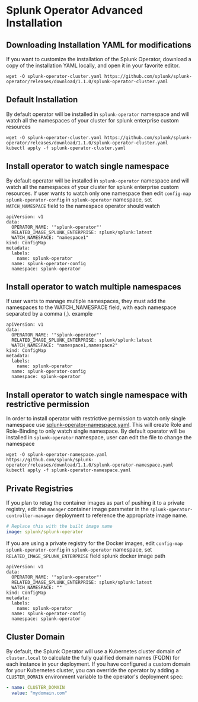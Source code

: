 # Splunk Operator Advanced Installation



## Downloading Installation YAML for modifications

If you want to customize the installation of the Splunk Operator, download a copy of the installation YAML locally, and open it in your favorite editor.

```
wget -O splunk-operator-cluster.yaml https://github.com/splunk/splunk-operator/releases/download/1.1.0/splunk-operator-cluster.yaml
```

## Default Installation

By default operator will be installed in `splunk-operator` namespace and will watch all the namespaces of your cluster for splunk enterprise custom resources

```
wget -O splunk-operator-cluster.yaml https://github.com/splunk/splunk-operator/releases/download/1.1.0/splunk-operator-cluster.yaml
kubectl apply -f splunk-operator-cluster.yaml
```

## Install operator to watch single namespace

By default operator will be installed in `splunk-operator` namespace and will watch all the namespaces of your cluster for splunk enterprise custom resources. If user wants to watch only one namespace then edit `config-map` `splunk-operator-config` in `splunk-operator` namespace, set `WATCH_NAMESPACE` field to the namespace operator should watch

```
apiVersion: v1
data:
  OPERATOR_NAME: '"splunk-operator"'
  RELATED_IMAGE_SPLUNK_ENTERPRISE: splunk/splunk:latest
  WATCH_NAMESPACE: "namespace1"
kind: ConfigMap
metadata:
  labels:
    name: splunk-operator
  name: splunk-operator-config
  namespace: splunk-operator
```

## Install operator to watch multiple namespaces

If user wants to manage multiple namespaces, they must add the namespaces to the WATCH_NAMESPACE field, with each namespace separated by a comma (,). example

```
apiVersion: v1
data:
  OPERATOR_NAME: '"splunk-operator"'
  RELATED_IMAGE_SPLUNK_ENTERPRISE: splunk/splunk:latest
  WATCH_NAMESPACE: "namespace1,namespace2"
kind: ConfigMap
metadata:
  labels:
    name: splunk-operator
  name: splunk-operator-config
  namespace: splunk-operator
```
## Install operator to watch single namespace with restrictive permission

In order to install operator with restrictive permission to watch only single namespace use [splunk-operator-namespace.yaml](https://github.com/splunk/splunk-operator/releases/download/1.1.0/splunk-operator-namespace.yaml). This will create Role and Role-Binding to only watch single namespace. By default operator will be installed in `splunk-operator` namespace, user can edit the file to change the namespace

```
wget -O splunk-operator-namespace.yaml https://github.com/splunk/splunk-operator/releases/download/1.1.0/splunk-operator-namespace.yaml
kubectl apply -f splunk-operator-namespace.yaml
```

## Private Registries

If you plan to retag the container images as part of pushing it to a private registry, edit the `manager` container image parameter in the  `splunk-operator-controller-manager` deployment to reference the appropriate image name.

```yaml
# Replace this with the built image name
image: splunk/splunk-operator
```

If you are using a private registry for the Docker images, edit `config-map` `splunk-operator-config` in `splunk-operator` namespace, set `RELATED_IMAGE_SPLUNK_ENTERPRISE` field splunk docker image path

```
apiVersion: v1
data:
  OPERATOR_NAME: '"splunk-operator"'
  RELATED_IMAGE_SPLUNK_ENTERPRISE: splunk/splunk:latest
  WATCH_NAMESPACE: ""
kind: ConfigMap
metadata:
  labels:
    name: splunk-operator
  name: splunk-operator-config
  namespace: splunk-operator
```

## Cluster Domain

By default, the Splunk Operator will use a Kubernetes cluster domain of `cluster.local` to calculate the fully qualified domain names (FQDN) for each instance in your deployment. If you have configured a custom domain for your Kubernetes cluster, you can override the operator by adding a `CLUSTER_DOMAIN`
environment variable to the operator's deployment spec:

```yaml
- name: CLUSTER_DOMAIN
  value: "mydomain.com"
```
